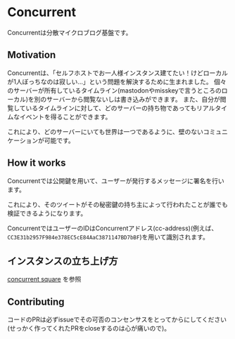 # Concurrent
Concurrentは分散マイクロブログ基盤です。

## Motivation
Concurrentは、「セルフホストでお一人様インスタンス建てたい！けどローカルが1人ぼっちなのは寂しい...」という問題を解決するために生まれました。
個々のサーバーが所有しているタイムライン(mastodonやmisskeyで言うところのローカル)を別のサーバーから閲覧ないしは書き込みができます。
また、自分が閲覧しているタイムラインに対して、どのサーバーの持ち物であってもリアルタイムなイベントを得ることができます。

これにより、どのサーバーにいても世界は一つであるように、壁のないコミュニケーションが可能です。

## How it works
Concurrentでは公開鍵を用いて、ユーザーが発行するメッセージに署名を行います。

これにより、そのツイートがその秘密鍵の持ち主によって行われたことが誰でも検証できるようになります。

ConcurrentではユーザーのIDはConcurrentアドレス(cc-address)(例えば、`CC3E31b2957F984e378EC5cE84AaC3871147BD7bBF`)を用いて識別されます。

## インスタンスの立ち上げ方

[concurrent square](https://square.concurrent.world/operator/basic/index.html) を参照

## Contributing
コードのPRは必ずissueでその可否のコンセンサスをとってからにしてください(せっかく作ってくれたPRをcloseするのは心が痛いので)。
